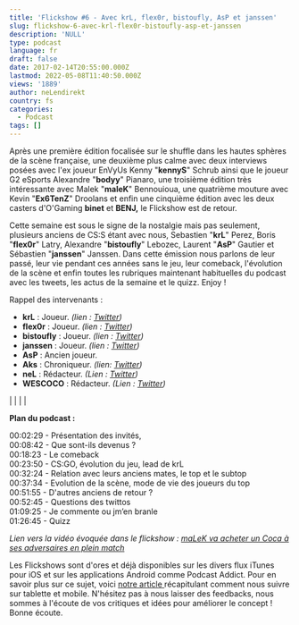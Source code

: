 ```yaml
---
title: 'Flickshow #6 - Avec krL, flex0r, bistoufly, AsP et janssen'
slug: flickshow-6-avec-krl-flex0r-bistoufly-asp-et-janssen
description: 'NULL'
type: podcast
language: fr
draft: false
date: 2017-02-14T20:55:00.000Z
lastmod: 2022-05-08T11:40:50.000Z
views: '1889'
author: neLendirekt
country: fs
categories:
  - Podcast
tags: []
---
```

Après une première édition focalisée sur le shuffle dans les hautes sphères de la scène française, une deuxième plus calme avec deux interviews posées avec l'ex joueur EnVyUs Kenny "**kennyS**" Schrub ainsi que le joueur G2 eSports Alexandre "**bodyy**" Pianaro, une troisième édition très intéressante avec Malek "**maleK**" Bennouioua, une quatrième mouture avec Kevin "**Ex6TenZ**" Droolans et enfin une cinquième édition avec les deux casters d'O'Gaming **binet** et **BENJ,** le Flickshow est de retour. 

Cette semaine est sous le signe de la nostalgie mais pas seulement, plusieurs anciens de CS:S étant avec nous, Sebastien "**krL**" Perez, Boris "**flex0r**" Latry, Alexandre "**bistoufly**" Lebozec, Laurent "**AsP**" Gautier et Sébastien "**janssen**" Janssen. Dans cette émission nous parlons de leur passé, leur vie pendant ces années sans le jeu, leur comeback, l'évolution de la scène et enfin toutes les rubriques maintenant habituelles du podcast avec les tweets, les actus de la semaine et le quizz. Enjoy !

Rappel des intervenants :

* **krL** : Joueur. _(lien : [Twitter](https://twitter.com/Perez%5FSebastien))_
* **flex0r** : Joueur. _(lien : [Twitter](https://twitter.com/flex0rCSGO))_
* **bistoufly** : Joueur. _(lien : [Twitter](https://twitter.com/bistoufly%5Fcs))_
* **janssen** : Joueur. _(lien : [Twitter](https://twitter.com/janssen%5Fcsgo))_
* **AsP** : Ancien joueur.
* **Aks** : Chroniqueur. _(lien: [Twitter](https://twitter.com/Aks%5Fcsgo))_
* **neL** : Rédacteur. _(Lien : [Twitter](https://twitter.com/neLendirekt))_
* **WESCOCO** : Rédacteur. _(Lien : [Twitter](https://twitter.com/WESCOCO%5F))_

|  |
|  |

  
**Plan du podcast :**

00:02:29 - Présentation des invités,  
00:08:42 - Que sont-ils devenus ?  
00:18:23 - Le comeback  
00:23:50 - CS:GO, évolution du jeu, lead de krL  
00:32:24 - Relation avec leurs anciens mates, le top et le subtop  
00:37:34 - Evolution de la scène, mode de vie des joueurs du top  
00:51:55 - D'autres anciens de retour ?  
00:52:45 - Questions des twittos  
01:09:25 - Je commente ou jm’en branle  
01:26:45 - Quizz

_Lien vers la vidéo évoquée dans le flickshow : [maLeK va acheter un Coca à ses adversaires en plein match](http://www.dailymotion.com/video/x2hidd%5Fepzhumiliation%5Ffun)_

Les Flickshows sont d'ores et déjà disponibles sur les divers flux iTunes pour iOS et sur les applications Android comme Podcast Addict. Pour en savoir plus sur ce sujet, voici [notre article ](https:///flash/comment-ecouter-le-flickshow-sur-telephone-et-tablette/209)récapitulant comment nous suivre sur tablette et mobile. N'hésitez pas à nous laisser des feedbacks, nous sommes à l'écoute de vos critiques et idées pour améliorer le concept ! Bonne écoute.
